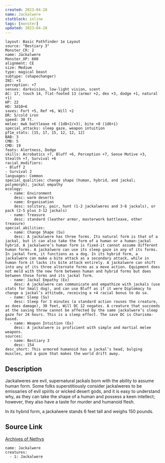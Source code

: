 ```yaml
---
created: 2023-04-28
name: Jackalwere
statblock: inline
tags: [monster]
updated: 2023-04-28
---
```

```statblock
layout: Basic Pathfinder 1e Layout
source: "Bestiary 3"
Monster_CR: 2
name: Jackalwere
Monster_XP: 600
alignment: CE
size: Medium
type: magical beast
subtype: (shapechanger)
INI: +3
perception: +7
senses: darkvision, low-light vision, scent
AC: 17, touch 14, flat-footed 13 (armor +2, dex +3, dodge +1, natural +1)
HP: 22
HD: 3d10+6
saves: Fort +5, Ref +6, Will +2
DR: 5/cold iron
speed: 30 ft.
melee: mwk battleaxe +6 (1d8+2/×3), bite +0 (1d6+1)
special_attacks: sleep gaze, weapon intuition
pf1e_stats: [15, 17, 15, 12, 12, 12]
BAB: 3
CMB: 5
CMD: 19
feats: Alertness, Dodge
skills: Acrobatics +7, Bluff +6, Perception +7, Sense Motive +3, Stealth +7, Survival +6
racial_modifiers:
- Bluff 2
- Survival 2
languages: Common
special_qualities: change shape (human, hybrid, and jackal; polymorph), jackal empathy
ecology:
  - name: Environment
    desc: warm deserts
  - name: Organisation
    desc: solitary, pair, hunt (1-2 jackalweres and 3-8 jackals), or pack (2-5 plus 3-12 jackals)
  - name: Treasure
    desc: standard (leather armor, masterwork battleaxe, other treasure)
special_abilities:
  - name: Change Shape (Su)
    desc: A jackalwere has three forms. Its natural form is that of a jackal, but it can also take the form of a human or a human-jackal hybrid. A jackalwere’s human form is fixed-it cannot assume different human forms. A jackalwere can use its sleep gaze in any of its forms. In jackal form, it functions as a dog. In its hybrid form, a jackalwere can make a bite attack as a secondary attack, while in human form it lacks its bite attack entirely. A jackalwere can shift into any of its three alternate forms as a move action. Equipment does not meld with the new form between human and hybrid forms but does between those forms and its jackal form.
  - name: Jackal Empathy (Ex)
    desc: A jackalwere can communicate and empathize with jackals (use stats for Small dog), and can use Bluff as if it were Diplomacy to change a jackal’s attitude, receiving a +4 racial bonus to do so.
  - name: Sleep (Su)
    desc: Sleep for 3 minutes (a standard action rouses the creature, as does damage), 30 feet, Will DC 12 negates. A creature that succeeds at the saving throw cannot be affected by the same jackalwere’s sleep gaze for 24 hours. This is a sleep effect. The save DC is Charisma-based.
  - name: Weapon Intuition (Ex)
    desc: A jackalwere is proficient with simple and martial melee weapons.
sources:
  - name: Bestiary 3
    desc: 154
desc_short: This armored humanoid has a jackal’s head, bulging muscles, and a gaze that makes the world drift away.
```
## Description
Jackalweres are evil, supernatural jackals born with the ability to assume human form. Some folks superstitiously consider jackalweres to be emissaries of evil spirits or wicked desert gods, and it is easy to understand why, as they can take the shape of a human and possess a keen intellect; however, they also have a taste for murder and humanoid flesh.

In its hybrid form, a jackalwere stands 6 feet tall and weighs 150 pounds.
## Source Link
[Archives of Nethys](https://aonprd.com/MonsterDisplay.aspx?ItemName=Jackalwere)
```encounter-table
name: Jackalwere
creatures:
  - 1: Jackalwere
```
